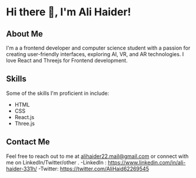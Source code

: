 <!---
# Hey there! 👋  ,
# I'm Ali, a frontend developer and computer science student with a passion for creating intuitive and engaging user experiences.
- 👀 I’m interested in VR (Virtual Reality)
- 🌱 I’m currently learning Three.js and webxr

- 💞️ I’m looking to collaborate on ...
- 📫 How to reach me ...


Ali7040/Ali7040 is a ✨ special ✨ repository because its `README.md` (this file) appears on your GitHub profile.
You can click the Preview link to take a look at your changes.
--->

# Hi there 👋, I'm Ali Haider!

## About Me
I'm a a frontend developer and computer science student with a passion for creating user-friendly interfaces, exploring AI, VR, and AR technologies. I love React and Threejs for Frontend development.

## Skills
Some of the skills I'm proficient in include:
- HTML
- CSS
- React.js
- Three.js
## Contact Me
Feel free to reach out to me at alihaider22.mail@gmail.com or connect with me on LinkedIn/Twitter/other .
-LinkedIn : https://www.linkedin.com/in/ali-haider-331h/
-Twitter: https://twitter.com/AliHaid62269545
